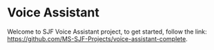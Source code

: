 # Voice Assistant

Welcome to SJF Voice Assistant project, to get started, follow the link: <https://github.com/MS-SJF-Projects/voice-assistant-complete>.

